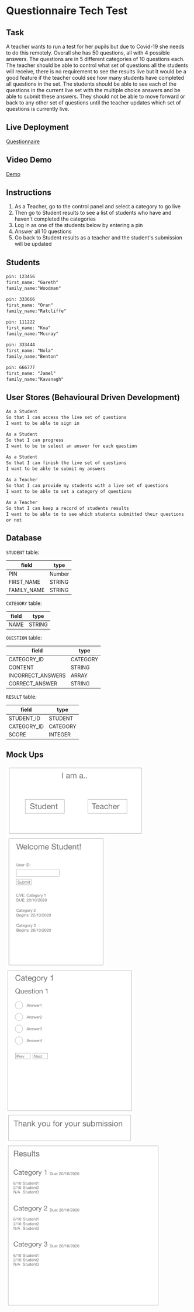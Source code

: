 # Questionnaire Tech Test

## Task
A teacher wants to run a test for her pupils but due to Covid-19 she needs to do this remotely. Overall she has 50 questions, all with 4 possible answers. The questions are in 5 different categories of 10 questions each. The teacher should be able to control what set of questions all the students will receive, there is no requirement to see the results live but it would be a good feature if the teacher could see how many students have completed all questions in the set. The students should be able to see each of the questions in the current live set with the multiple choice answers and be able to submit these answers. They should not be able to move forward or back to any other set of questions until the teacher updates which set of questions is currently live.

## Live Deployment
[Questionnaire](https://questionnaire-tech-test.herokuapp.com/)

## Video Demo
[Demo](https://streamable.com/zj9dvs)

## Instructions
1. As a Teacher, go to the control panel and select a category to go live
2. Then go to Student results to see a list of students who have and haven't completed the categories
3. Log in as one of the students below by entering a pin
4. Answer all 10 questions
5. Go back to Student results as a teacher and the student's submission will be updated

## Students
```
pin: 123456
first_name: "Gareth"
family_name:"Woodman"
```
```
pin: 333666
first_name: "Oran"
family_name:"Ratcliffe"
```
```
pin: 111222
first_name: "Koa"
family_name:"Mccray"
```
```
pin: 333444
first_name: "Nola"
family_name:"Benton"
```
```
pin: 666777
first_name: "Jamel"
family_name:"Kavanagh"
```


## User Stores (Behavioural Driven Development)

```
As a Student
So that I can access the live set of questions
I want to be able to sign in
```

```
As a Student
So that I can progress
I want to be to select an answer for each question
```

```
As a Student
So that I can finish the live set of questions
I want to be able to submit my answers
```

```
As a Teacher
So that I can provide my students with a live set of questions
I want to be able to set a category of questions
```

```
As a Teacher
So that I can keep a record of students results
I want to be able to to see which students submitted their questions or not
```

## Database

`STUDENT` table:

| field      | type              |
| ---------  | ----------------- |
| PIN        | Number            |
| FIRST_NAME | STRING            |
| FAMILY_NAME| STRING            |

`CATEGORY` table:

| field      | type              |
| ---------  | ----------------- |
| NAME       | STRING            |

`QUESTION` table:

| field             | type              |
| ---------         | ----------------- |
| CATEGORY_ID       | CATEGORY          |
| CONTENT           | STRING            |
| INCORRECT_ANSWERS | ARRAY             |
| CORRECT_ANSWER    | STRING            |

`RESULT` table:

| field         | type              |
| ---------     | ----------------- |
| STUDENT_ID    | STUDENT           |
| CATEGORY_ID   | CATEGORY          |
| SCORE         | INTEGER           |

## Mock Ups

![studentOrTeacher](mockups/student_or_teacher.png)\
![studentSignin](mockups/student_signin.png)\
![questions](mockups/questions.png)\
![submission](mockups/form_submission.png)\
![results](mockups/results.png)


